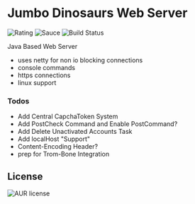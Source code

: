 # Jumbo Dinosaurs Web Server
![Rating](https://img.shields.io/badge/Rating-8%2F10-Green)
![Sauce](https://img.shields.io/badge/100%25-Spaghetti%20Code-orange)
![Build Status](https://img.shields.io/badge/Build-Passing-green)

Java Based Web Server

- uses netty for non io blocking connections
- console commands
- https connections
- linux support

### Todos
- Add Central CapchaToken System
- Add PostCheck Command and Enable PostCommand?
- Add Delete Unactivated Accounts Task
- Add localHost "Support"
- Content-Encoding Header?
- prep for Trom-Bone Integration

License
----
![AUR license](https://img.shields.io/badge/License-MIT-blue)
